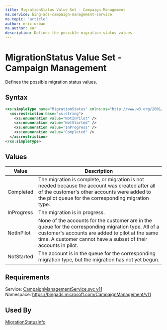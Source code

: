 ```yaml
---
title: MigrationStatus Value Set - Campaign Management
ms.service: bing-ads-campaign-management-service
ms.topic: "article"
author: eric-urban
ms.author: eur
description: Defines the possible migration status values.
---
```

# MigrationStatus Value Set - Campaign Management
Defines the possible migration status values.

## Syntax
```xml
<xs:simpleType name="MigrationStatus" xmlns:xs="http://www.w3.org/2001/XMLSchema">
  <xs:restriction base="xs:string">
    <xs:enumeration value="NotInPilot" />
    <xs:enumeration value="NotStarted" />
    <xs:enumeration value="InProgress" />
    <xs:enumeration value="Completed" />
  </xs:restriction>
</xs:simpleType>
```

## <a name="values"></a>Values

|Value|Description|
|-----------|---------------|
|<a name="completed"></a>Completed|The migration is complete, or migration is not needed because the account was created after all of the customer's other accounts were added to the pilot queue for the corresponding migration type.|
|<a name="inprogress"></a>InProgress|The migration is in progress.|
|<a name="notinpilot"></a>NotInPilot|None of the accounts for the customer are in the queue for the corresponding migration type. All of a customer's accounts are added to pilot at the same time. A customer cannot have a subset of their accounts in pilot.|
|<a name="notstarted"></a>NotStarted|The account is in the queue for the corresponding migration type, but the migration has not yet begun.|

## Requirements
Service: [CampaignManagementService.svc v11](https://campaign.api.bingads.microsoft.com/Api/Advertiser/CampaignManagement/v11/CampaignManagementService.svc)  
Namespace: https://bingads.microsoft.com/CampaignManagement/v11  

## Used By
[MigrationStatusInfo](migrationstatusinfo.md)  
